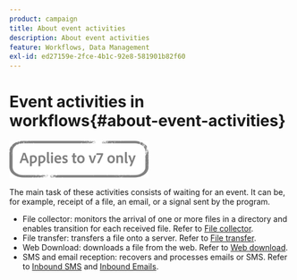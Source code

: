```yaml
---
product: campaign
title: About event activities
description: About event activities
feature: Workflows, Data Management
exl-id: ed27159e-2fce-4b1c-92e8-581901b82f60
---
```

# Event activities in workflows{#about-event-activities}

![](../../assets/v7-only.svg)

The main task of these activities consists of waiting for an event. It can be, for example, receipt of a file, an email, or a signal sent by the program.

* File collector: monitors the arrival of one or more files in a directory and enables transition for each received file. Refer to [File collector](file-collector.md).
* File transfer: transfers a file onto a server. Refer to [File transfer](file-transfer.md).
* Web Download: downloads a file from the web. Refer to [Web download](web-download.md).
* SMS and email reception: recovers and processes emails or SMS. Refer to [Inbound SMS](inbound-sms.md) and [Inbound Emails](inbound-emails.md).
